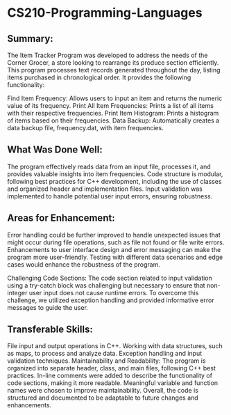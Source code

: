 # CS210-Programming-Languages

## Summary:

The Item Tracker Program was developed to address the needs of the Corner Grocer, a store looking to rearrange its produce section efficiently. This program processes text records generated throughout the day, listing items purchased in chronological order. It provides the following functionality:

Find Item Frequency: Allows users to input an item and returns the numeric value of its frequency. Print All Item Frequencies: Prints a list of all items with their respective frequencies. Print Item Histogram: Prints a histogram of items based on their frequencies. Data Backup: Automatically creates a data backup file, frequency.dat, with item frequencies.

## What Was Done Well:

The program effectively reads data from an input file, processes it, and provides valuable insights into item frequencies. Code structure is modular, following best practices for C++ development, including the use of classes and organized header and implementation files. Input validation was implemented to handle potential user input errors, ensuring robustness.

## Areas for Enhancement:

Error handling could be further improved to handle unexpected issues that might occur during file operations, such as file not found or file write errors. Enhancements to user interface design and error messaging can make the program more user-friendly. Testing with different data scenarios and edge cases would enhance the robustness of the program.

Challenging Code Sections: The code section related to input validation using a try-catch block was challenging but necessary to ensure that non-integer user input does not cause runtime errors. To overcome this challenge, we utilized exception handling and provided informative error messages to guide the user.

## Transferable Skills:

File input and output operations in C++. Working with data structures, such as maps, to process and analyze data. Exception handling and input validation techniques. Maintainability and Readability: The program is organized into separate header, class, and main files, following C++ best practices. In-line comments were added to describe the functionality of code sections, making it more readable. Meaningful variable and function names were chosen to improve maintainability. Overall, the code is structured and documented to be adaptable to future changes and enhancements.
